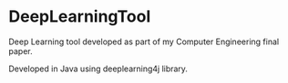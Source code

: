 # DeepLearningTool
Deep Learning tool developed as part of my Computer Engineering final paper.

Developed in Java using deeplearning4j library.
